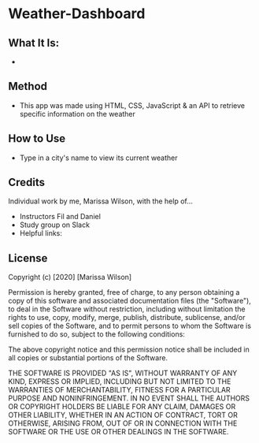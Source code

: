 # Weather-Dashboard

## What It Is:
* 

## Method
* This app was made using HTML, CSS, JavaScript & an API to retrieve specific information on the weather 

## How to Use
* Type in a city's name to view its current weather

## Credits
Individual work by me, Marissa Wilson, with the help of...
* Instructors Fil and Daniel
* Study group on Slack
* Helpful links:

## License
Copyright (c) [2020] [Marissa Wilson]

Permission is hereby granted, free of charge, to any person obtaining a copy of this software and associated documentation files (the "Software"), to deal in the Software without restriction, including without limitation the rights to use, copy, modify, merge, publish, distribute, sublicense, and/or sell copies of the Software, and to permit persons to whom the Software is furnished to do so, subject to the following conditions:

The above copyright notice and this permission notice shall be included in all copies or substantial portions of the Software.

THE SOFTWARE IS PROVIDED "AS IS", WITHOUT WARRANTY OF ANY KIND, EXPRESS OR IMPLIED, INCLUDING BUT NOT LIMITED TO THE WARRANTIES OF MERCHANTABILITY, FITNESS FOR A PARTICULAR PURPOSE AND NONINFRINGEMENT. IN NO EVENT SHALL THE AUTHORS OR COPYRIGHT HOLDERS BE LIABLE FOR ANY CLAIM, DAMAGES OR OTHER LIABILITY, WHETHER IN AN ACTION OF CONTRACT, TORT OR OTHERWISE, ARISING FROM, OUT OF OR IN CONNECTION WITH THE SOFTWARE OR THE USE OR OTHER DEALINGS IN THE SOFTWARE.